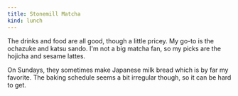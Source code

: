 ```yaml
---
title: Stonemill Matcha
kind: lunch
---
```

The drinks and food are all good, though a little pricey. My go-to is the ochazuke and katsu sando. I'm not a big matcha fan, so my picks are the hojicha and sesame lattes.

On Sundays, they sometimes make Japanese milk bread which is by far my favorite. The baking schedule seems a bit irregular though, so it can be hard to get.
